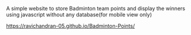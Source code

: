 A simple website to store Badminton team points and display the winners using javascript without any database(for mobile view only)

https://ravichandran-05.github.io/Badminton-Points/

